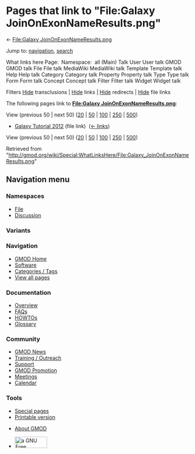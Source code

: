 <div id="mw-page-base" class="noprint">

</div>

<div id="mw-head-base" class="noprint">

</div>

<div id="content" class="mw-body" role="main">

<span id="top"></span>

<div id="mw-js-message" style="display:none;">

</div>



# <span dir="auto">Pages that link to "File:Galaxy JoinOnExonNameResults.png"</span>

<div id="bodyContent">

<div id="contentSub">

← [File:Galaxy
JoinOnExonNameResults.png](/wiki/File:Galaxy_JoinOnExonNameResults.png "File:Galaxy JoinOnExonNameResults.png")

</div>

<div id="jump-to-nav" class="mw-jump">

Jump to: [navigation](#mw-navigation), [search](#p-search)

</div>

<div id="mw-content-text">

What links here Page:  Namespace:  all (Main) Talk User User talk GMOD
GMOD talk File File talk MediaWiki MediaWiki talk Template Template talk
Help Help talk Category Category talk Property Property talk Type Type
talk Form Form talk Concept Concept talk Filter Filter talk Widget
Widget talk

Filters
[Hide](/mediawiki/index.php?title=Special:WhatLinksHere/File:Galaxy_JoinOnExonNameResults.png&hidetrans=1 "Special:WhatLinksHere/File:Galaxy JoinOnExonNameResults.png")
transclusions \|
[Hide](/mediawiki/index.php?title=Special:WhatLinksHere/File:Galaxy_JoinOnExonNameResults.png&hidelinks=1 "Special:WhatLinksHere/File:Galaxy JoinOnExonNameResults.png")
links \|
[Hide](/mediawiki/index.php?title=Special:WhatLinksHere/File:Galaxy_JoinOnExonNameResults.png&hideredirs=1 "Special:WhatLinksHere/File:Galaxy JoinOnExonNameResults.png")
redirects \|
[Hide](/mediawiki/index.php?title=Special:WhatLinksHere/File:Galaxy_JoinOnExonNameResults.png&hideimages=1 "Special:WhatLinksHere/File:Galaxy JoinOnExonNameResults.png")
file links

The following pages link to **[File:Galaxy
JoinOnExonNameResults.png](/wiki/File:Galaxy_JoinOnExonNameResults.png "File:Galaxy JoinOnExonNameResults.png")**:

View (previous 50 \| next 50)
([20](/mediawiki/index.php?title=Special:WhatLinksHere/File:Galaxy_JoinOnExonNameResults.png&limit=20 "Special:WhatLinksHere/File:Galaxy JoinOnExonNameResults.png")
\|
[50](/mediawiki/index.php?title=Special:WhatLinksHere/File:Galaxy_JoinOnExonNameResults.png&limit=50 "Special:WhatLinksHere/File:Galaxy JoinOnExonNameResults.png")
\|
[100](/mediawiki/index.php?title=Special:WhatLinksHere/File:Galaxy_JoinOnExonNameResults.png&limit=100 "Special:WhatLinksHere/File:Galaxy JoinOnExonNameResults.png")
\|
[250](/mediawiki/index.php?title=Special:WhatLinksHere/File:Galaxy_JoinOnExonNameResults.png&limit=250 "Special:WhatLinksHere/File:Galaxy JoinOnExonNameResults.png")
\|
[500](/mediawiki/index.php?title=Special:WhatLinksHere/File:Galaxy_JoinOnExonNameResults.png&limit=500 "Special:WhatLinksHere/File:Galaxy JoinOnExonNameResults.png"))

- [Galaxy Tutorial
  2012](/wiki/Galaxy_Tutorial_2012 "Galaxy Tutorial 2012") (file link) ‎
  <span class="mw-whatlinkshere-tools">([←
  links](/mediawiki/index.php?title=Special:WhatLinksHere&target=Galaxy+Tutorial+2012 "Special:WhatLinksHere"))</span>

View (previous 50 \| next 50)
([20](/mediawiki/index.php?title=Special:WhatLinksHere/File:Galaxy_JoinOnExonNameResults.png&limit=20 "Special:WhatLinksHere/File:Galaxy JoinOnExonNameResults.png")
\|
[50](/mediawiki/index.php?title=Special:WhatLinksHere/File:Galaxy_JoinOnExonNameResults.png&limit=50 "Special:WhatLinksHere/File:Galaxy JoinOnExonNameResults.png")
\|
[100](/mediawiki/index.php?title=Special:WhatLinksHere/File:Galaxy_JoinOnExonNameResults.png&limit=100 "Special:WhatLinksHere/File:Galaxy JoinOnExonNameResults.png")
\|
[250](/mediawiki/index.php?title=Special:WhatLinksHere/File:Galaxy_JoinOnExonNameResults.png&limit=250 "Special:WhatLinksHere/File:Galaxy JoinOnExonNameResults.png")
\|
[500](/mediawiki/index.php?title=Special:WhatLinksHere/File:Galaxy_JoinOnExonNameResults.png&limit=500 "Special:WhatLinksHere/File:Galaxy JoinOnExonNameResults.png"))

</div>

<div class="printfooter">

Retrieved from
"<http://gmod.org/wiki/Special:WhatLinksHere/File:Galaxy_JoinOnExonNameResults.png>"

</div>

<div id="catlinks" class="catlinks catlinks-allhidden">

</div>

<div class="visualClear">

</div>

</div>

</div>

<div id="mw-navigation">

## Navigation menu

<div id="mw-head">



<div id="left-navigation">

<div id="p-namespaces" class="vectorTabs" role="navigation"
aria-labelledby="p-namespaces-label">

### Namespaces

- <span id="ca-nstab-image"><a href="/wiki/File:Galaxy_JoinOnExonNameResults.png" accesskey="c"
  title="View the file page [c]">File</a></span>
- <span id="ca-talk"><a
  href="/mediawiki/index.php?title=File_talk:Galaxy_JoinOnExonNameResults.png&amp;action=edit&amp;redlink=1"
  accesskey="t"
  title="Discussion about the content page [t]">Discussion</a></span>

</div>

<div id="p-variants" class="vectorMenu emptyPortlet" role="navigation"
aria-labelledby="p-variants-label">

### 

### Variants[](#)

<div class="menu">

</div>

</div>

</div>

<div id="right-navigation">





</div>



</div>

</div>

</div>

<div id="mw-panel">

<div id="p-logo" role="banner">

<a href="/wiki/Main_Page"
style="background-image: url(http://gmod.org/images/GMOD-cogs.png);"
title="Visit the main page"></a>

</div>

<div id="p-Navigation" class="portal" role="navigation"
aria-labelledby="p-Navigation-label">

### Navigation

<div class="body">

- <span id="n-GMOD-Home">[GMOD Home](/wiki/Main_Page)</span>
- <span id="n-Software">[Software](/wiki/GMOD_Components)</span>
- <span id="n-Categories-.2F-Tags">[Categories /
  Tags](/wiki/Categories)</span>
- <span id="n-View-all-pages">[View all
  pages](/wiki/Special:AllPages)</span>

</div>

</div>

<div id="p-Documentation" class="portal" role="navigation"
aria-labelledby="p-Documentation-label">

### Documentation

<div class="body">

- <span id="n-Overview">[Overview](/wiki/Overview)</span>
- <span id="n-FAQs">[FAQs](/wiki/Category:FAQ)</span>
- <span id="n-HOWTOs">[HOWTOs](/wiki/Category:HOWTO)</span>
- <span id="n-Glossary">[Glossary](/wiki/Glossary)</span>

</div>

</div>

<div id="p-Community" class="portal" role="navigation"
aria-labelledby="p-Community-label">

### Community

<div class="body">

- <span id="n-GMOD-News">[GMOD News](/wiki/GMOD_News)</span>
- <span id="n-Training-.2F-Outreach">[Training /
  Outreach](/wiki/Training_and_Outreach)</span>
- <span id="n-Support">[Support](/wiki/Support)</span>
- <span id="n-GMOD-Promotion">[GMOD
  Promotion](/wiki/GMOD_Promotion)</span>
- <span id="n-Meetings">[Meetings](/wiki/Meetings)</span>
- <span id="n-Calendar">[Calendar](/wiki/Calendar)</span>

</div>

</div>

<div id="p-tb" class="portal" role="navigation"
aria-labelledby="p-tb-label">

### Tools

<div class="body">

- <span id="t-specialpages"><a href="/wiki/Special:SpecialPages" accesskey="q"
  title="A list of all special pages [q]">Special pages</a></span>
- <span id="t-print"><a
  href="/mediawiki/index.php?title=Special:WhatLinksHere/File:Galaxy_JoinOnExonNameResults.png&amp;printable=yes"
  rel="alternate" accesskey="p"
  title="Printable version of this page [p]">Printable version</a></span>

</div>

</div>

</div>

</div>

<div id="footer" role="contentinfo">

- <span id="footer-places-about">[About
  GMOD](/wiki/GMOD:About "GMOD:About")</span>

<!-- -->

- <span id="footer-copyrightico">[<img src="http://www.gnu.org/graphics/gfdl-logo-small.png" width="88"
  height="31" alt="a GNU Free Documentation License" />](http://www.gnu.org/licenses/fdl-1.3.html)</span>




</div>
